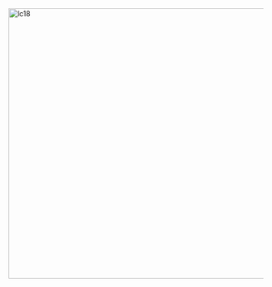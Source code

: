 <img width="535" alt="lc18" src="https://user-images.githubusercontent.com/40574628/72744751-c9bb6200-3b73-11ea-93e6-ffe4ca5b3591.PNG">
